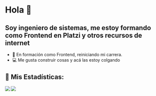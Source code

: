 # Hola 👋

## Soy ingeniero de sistemas, me estoy formando como Frontend en Platzi y otros recursos de internet

- 🦾 En formación como Frontend, reiniciando mi carrera.
- 💻 Me gusta construir cosas y acá las estoy colgando

## :rocket: Mis Estadísticas:

<div>
<a href="https://readme-stats-cfgj2cxdy.vercel.app/api?username=gerangeavil&count_private=true&show_icons=true&theme=tokyonight">
  <img  align="left" src="https://readme-stats-cfgj2cxdy.vercel.app/api?username=gerangeavil&count_private=true&show_icons=true&theme=tokyonight" />
</a>
<a href="https://readme-stats-cfgj2cxdy.vercel.app/api/top-langs/?username=gerangeavil&hide=php&theme=tokyonight">
  <img align="left" src="https://readme-stats-cfgj2cxdy.vercel.app/api/top-langs/?username=gerangeavil&hide=php&theme=tokyonight" />
</a>
</div>
